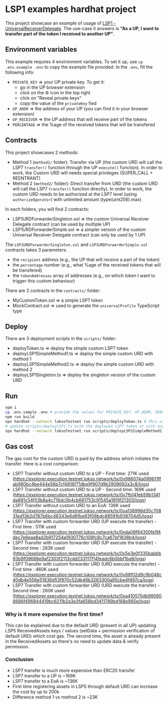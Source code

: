 # LSP1 examples hardhat project

This project showcase an example of usage of [LSP1 - UniversalReceiverDelegate](https://github.com/lukso-network/LIPs/blob/main/LSPs/LSP-1-UniversalReceiver.md). The use-case it answers is **"As a UP, I want to transfer part of the token I received to another UP"**.

## Environment variables

This example requires 4 environment variables. To set it up, use `cp .env.example .env` to copy the example file provided. In the `.env`, fill the following info:

- `PRIVATE_KEY` => your UP private key. To get it:
  - go in the UP browser extension
  - click on the ⚙️ icon in the top right
  - click on "Reveal private keys"
  - copy the value of the `privateKey` fied
- `UP_ADDR` => the address of your UP (you can find it in your browser extension)
- `UP_RECEIVER` => the UP address that will receive part of the tokens
- `PERCENTAGE` => the %age of the received tokens that will be transfered

## Contracts

This project showcases 2 methods:

- Method 1 (`method1/` folder): Transfer via UP (the custom URD will call the LSP7 `transfer()` function through the UP `execute()` function). In order to work, the Custom URD will needs special privileges (SUPER_CALL + REENTRANT)
- Method 2 (`method2/` folder): Direct transfer from URD (the custom URD will call the LSP7 `transfer()` function directly). In order to work, the custom URD needs to be authorized at the LSP7 level (using `authorizeOperator`) with unlimited amount (type(uint256).max)

In each folders, you will find 2 contracts:

- LSP1URDForwarderSingleton.sol => the custom Universal Receiver Delegate contract (can be used by multiple UP)
- LSP1URDForwarderSimple.sol => a simpler version of the custom Universal Receiver Delegate contract (can only be used by 1 UP)

The `LSP1URDForwarderSingleton.sol` and `LSP1URDForwarderSimple.sol` contracts takes 3 parameters:

- the `recipient` address (e.g., the UP that will receive a part of the token)
- the `percentage` number (e.g., what %age of the received tokens that will be transfered)
- the `tokenAddresses` array of addresses (e.g., on which token I want to trigger this custom behaviour)

There are 2 contracts in the `contracts/` folder:

- MyCustomToken.sol => a simple LSP7 token
- MockContract.sol => used to generate the `universalProfile` TypeScript type

## Deploy

There are 3 deployment scripts in the `scripts/` folder:

- deployToken.ts => deploy the simple custom LSP7 token
- deployLSP1SimpleMethod1.ts => deploy the simple custom URD with method 1
- deployLSP1SimpleMethod2.ts => deploy the simple custom URD with method 2
- deployLSP1Singleton.ts => deploy the singleton version of the custom URD

## Run

```bash
npm i
cp .env.sample .env # provide the values for PRIVATE_KEY, UP_ADDR, PERCENTAGE and UP_RECEIVER
npm run build
npx hardhat --network luksoTestnet run scripts/deployToken.ts # This will deploy a custom LSP7 Token
# update scripts/deployLSP1.ts with the deployed LSP7 token or with any LSP7 token addresses
npx hardhat --network luksoTestnet run scripts/deployLSP1SimpleMethod1.ts # This will deploy the Simpler Custom URD and update your UP to use it
```

## Gas cost

The gas cost for the custom URD is paid by the address which initiates the transfer. Here is a cost comparison:

- LSP7 Transfer without custom URD to a UP - First time: 271K used (https://explorer.execution.testnet.lukso.network/tx/0x986074a099611ffab980bc4be444e56b7cf4816f71dbe9f907d9b2908692a3c8/logs)
- LSP7 Transfer without custom URD to a UP - Second time: 169K used (https://explorer.execution.testnet.lukso.network/tx/0x7fb141eb59b1341da891c54f03b8a4c716dc0b4cb681753c91545a16f9f21303/logs)
- LSP7 Transfer without custom URD to an EoA: 136K used (https://explorer.execution.testnet.lukso.network/tx/0xa138996d35c70831ed13b2d787b6bc48343e6d6fbe93f08bdc88591b938704d5/logs)
- LSP7 Transfer with custom forwarder URD (UP execute the transfer) - First time : 511K used (https://explorer.execution.testnet.lukso.network/tx/0xda08f64350fe1f4dec7e6eaa8ad2b917254a1930776c108fc8c7ca67bf1838b4/logs)
- LSP7 Transfer with custom forwarder URD (UP execute the transfer) - Second time : 283K used (https://explorer.execution.testnet.lukso.network/tx/0x5e3e0f335babbb93b9f09688e9af2303f2113cdd233117f14feadc6b0bbf1ba9/logs)
- LSP7 Transfer with custom forwarder URD (URD execute the transfer) - First time : 460K used (https://explorer.execution.testnet.lukso.network/tx/0x88f02d9c9b048c40db4e556e51836d53f970c52db46b3263300a85cbe4f497ca/logs)
- LSP7 Transfer with custom forwarder URD (URD execute the transfer) - Second time : 260K used (https://explorer.execution.testnet.lukso.network/tx/0xa410570db995908686f496844419bc6211b2a3e3fa658bd3411789bd168e985e/logs)

### Why is it more expensive the first time?

This can be explained due to the default URD (present in all UP) updating LSP5 ReceivedAssets keys / values (setData + permission verification of default URD) which cost gas. The second time, the asset is already present in the ReceivedAssets so there's no need to update data & verify permission.

### Conclusion

- LSP7 transfer is much more expensive than ERC20 transfer
- LSP7 transfer to a UP is ~169K
- LSP7 transfer to a EoA is ~136K
- First time registering assets in LSP5 through default URD can increase the cost by up to 200k
- Difference method 1 vs method 2 is ~23K

